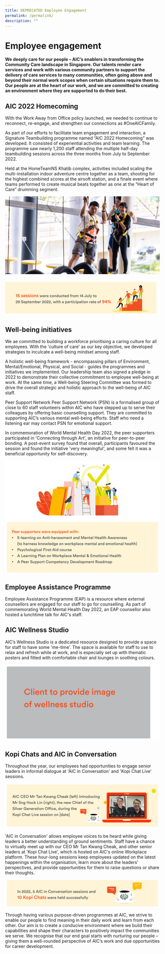 ```yaml
---
title: DEPRECATED Employee Engagement
permalink: /permalink/
description: ""
---
```

# Employee engagement
**We deeply care for our people – AIC’s enablers in transforming the Community Care landscape in Singapore. Our talents render care services and work with various community partners to support the delivery of care services to many communities, often going above and beyond their normal work scopes when certain situations require them to. Our people are at the heart of our work, and we are committed to creating an environment where they are supported to do their best.**

## AIC 2022 Homecoming
With the Work Away from Office policy launched, we needed to continue to reconnect, re-engage, and strengthen our connections as #OneAICFamily. 

As part of our efforts to facilitate team engagement and interaction, a Signature Teambuilding programme named “AIC 2022 Homecoming” was developed. It consisted of experiential activities and team learning. The programme saw nearly 1,200 staff attending the multiple half-day teambuilding sessions across the three months from July to September 2022. 

Held at the HomeTeamNS Khatib complex, activities included scaling the multi-installation indoor adventure centre together as a team, shooting for the highest combined scores at the airsoft station, and a finale event where teams performed to create musical beats together as one at the “Heart of Care” drumming segment. 

![](/images/climbing.png)

![](/images/15-sessions-14-july.png)

## Well-being initiatives
We ae committed to building a workforce prioritising a caring culture for all employees. With the 'culture of care' as our key objective, we developed strategies to inculcate a well-being mindset among staff. 

A holistic well-being framework - encompassing pillars of Environment, Mental/Emotional, Physical, and Social - guides the programmes and initiatives we implemented. Our leadership team also signed a pledge in 2022 to demonstrate their collective commitment to employee well-being at work. At the same time, a Well-being Steering Committee was formed to drive the overall strategic and holistic approach to the well-being of AIC staff. 

Peer Support Network 
Peer Support Network (PSN) is a formalised group of close to 60 staff volunteers within AIC who have stepped up to serve their colleagues by offering basic counselling support. They are committed to supporting AIC’s various mental well-being efforts. Staff who need a listening ear may contact PSN for emotional support. 

In commemoration of World Mental Health Day 2022, the peer supporters participated in 'Connecting through Art', an initiative for peer-to-peer bonding. A post-event survey found that overall, participants favoured the session and found the initiative 'very meaningful', and some felt it was a beneficial opportunity for self-discovery.

![](/images/climbing-illustration.png)
![](/images/peer-supporters-were-equipped-with.png)

## Employee Assistance Programme
Employee Assistance Programme (EAP) is a resource where external counsellors are engaged for our staff to go for counselling. As part of commemorating World Mental Health Day 2022, an EAP counsellor also hosted a lunchtime talk for AIC's staff.

## AIC Wellness Studio
AIC’s Wellness Studio is a dedicated resource designed to provide a space for staff to have some 'me-time'. The space is available for staff to use to relax and refresh while at work, and is especially set up with thematic posters and fitted with comfortable chair and lounges in soothing colours.

![](/images/wellness-studio.png)

## Kopi Chats and AIC in Conversation
Throughout the year, our employees had opportunities to engage senior leaders in informal dialogue at 'AIC in Conversation' and 'Kopi Chat Live' sessions.

![](/images/introducing-sng-hock-lin.png)

'AIC in Conversation' allows employee voices to be heard while giving leaders a better understanding of ground sentiments. Staff have a chance to virtually meet up with our CEO Mr Tan Kwang Cheak, and other senior leaders at 'Kopi Chat Live', which is hosted on AIC's online Workplace platform. These hour-long sessions keep employees updated on the latest happenings within the organisation, learn more about the leaders' perspectives, and provide opportunities for them to raise questions or share their thoughts.

![](/images/10-kopi-chats.png)

Through having various purpose-driven programmes at AIC, we strive to enable our people to find meaning in their daily work and learn from each other. Our aim is to create a conducive environment where we build their capabilities and shape their characters to positively impact the communities we serve. We recognise that our end goal starts with nurturing our people – giving them a well-rounded perspective of AIC’s work and due opportunities for career development.